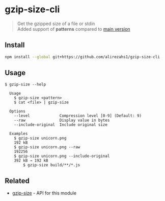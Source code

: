 # gzip-size-cli

> Get the gzipped size of a file or stdin \
> Added support of **patterns** compared to [main version](https://github.com/sindresorhus/gzip-size-cli)

## Install

```sh
npm install --global git+https://github.com/alirezahs1/gzip-size-cli
```

## Usage

```
$ gzip-size --help

  Usage
    $ gzip-size <pattern>
    $ cat <file> | gzip-size

  Options
    --level             Compression level [0-9] (Default: 9)
    --raw               Display value in bytes
    --include-original  Include original size

  Examples
    $ gzip-size unicorn.png
    192 kB
    $ gzip-size unicorn.png --raw
    192256
    $ gzip-size unicorn.png --include-original
    392 kB → 192 kB
		$ gzip-size build/**/*.js
```

## Related

- [gzip-size](https://github.com/sindresorhus/gzip-size) - API for this module
